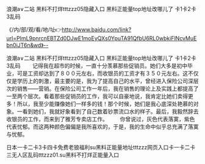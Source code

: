 浪潮a∨二站
黑料不打烊tttzzz05隐藏入口
黑料正能量top地址改哪儿了
卡1卡2卡3乱码


《/内/部/观/看/地/址👉http://www.baidu.com/link?url=PImL9pnrcnEBTZd0DJwE1moEyQXs0YpuTA91QfbU6RL0wbkiFlNcvMuEbn0iJT6n&wd》--

浪潮a∨二站
黑料不打烊tttzzz05隐藏入口
黑料正能量top地址改哪儿了
卡1卡2卡3乱码
　　记得我在超市的时候，一直十分羡慕那些促销员。她们大多是初中毕业，可是工资却达到了８００元左右，而收银员的工资才有３５０元左右。这不仅仅是学历上的刺激，最主要的是，我为了提高自己的水平，曾经进入保险公司深层次的销售——营销。在保险公司工作一年后，我在销售的理论上及实践上都提高了一至两个层次。看着那些促销员的工作，我可以自豪地说，我肯定比她们卖得更多！所以，我至少能赚像她们一样多的钱！那个时候，她们是我心底深处艳慕的对象。一看到她们，我就好象看到了自己数着钞票流口水的样子。最后，我毅然辞去收银员的工作，而来到了雅芳专卖店工作。
　　你曾说过，灰色代表落寞，紫色代表忧郁。而这两种颜色偏偏是我所喜欢的，于是，我的生命中似乎总充满了落寞与忧郁。





日本一卡二卡3卡四卡免费老狼福利su黑料正能量地址tttzzz网页入口卡一卡二卡三无人区乱码tttzzz01.su黑料不打烊正能量入口
